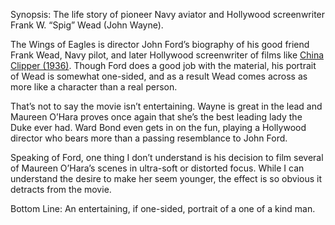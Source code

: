 Synopsis: The life story of pioneer Navy aviator and Hollywood screenwriter Frank W. “Spig” Wead (John Wayne).

The Wings of Eagles is director John Ford’s biography of his good friend Frank Wead, Navy pilot, and later Hollywood screenwriter of films like <a href="/browse/reviews/china-clipper-1936/">China Clipper (1936)</a>.  Though Ford does a good job with the material, his portrait of Wead is somewhat one-sided, and as a result Wead comes across as more like a character than a real person.

That’s not to say the movie isn’t entertaining.  Wayne is great in the lead and Maureen O’Hara proves once again that she’s the best leading lady the Duke ever had.  Ward Bond even gets in on the fun, playing a Hollywood director who bears more than a passing resemblance to John Ford.

Speaking of Ford, one thing I don’t understand is his decision to film several of Maureen O’Hara’s scenes in ultra-soft or distorted focus.  While I can understand the desire to make her seem younger, the effect is so obvious it detracts from the movie.

Bottom Line: An entertaining, if one-sided, portrait of a one of a kind man. 
